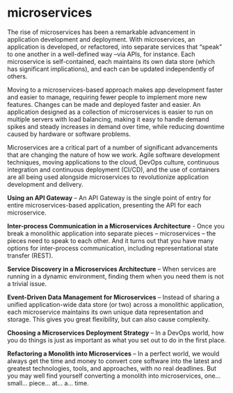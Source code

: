 # microservices

The rise of microservices has been a remarkable advancement in application development and deployment. With microservices, an application is developed, or refactored, into separate services that “speak” to one another in a well-defined way –via APIs, for instance. Each microservice is self-contained, each maintains its own data store (which has significant implications), and each can be updated independently of others.

Moving to a microservices-based approach makes app development faster and easier to manage, requiring fewer people to implement more new features. Changes can be made and deployed faster and easier. An application designed as a collection of microservices is easier to run on multiple servers with load balancing, making it easy to handle demand spikes and steady increases in demand over time, while reducing downtime caused by hardware or software problems.

Microservices are a critical part of a number of significant advancements that are changing the nature of how we work. Agile software development techniques, moving applications to the cloud, DevOps culture, continuous integration and continuous deployment (CI/CD), and the use of containers are all being used alongside microservices to revolutionize application development and delivery.

**Using an API Gateway** – An API Gateway is the single point of entry for entire microservices-based application, presenting the API for each microservice.

**Inter-process Communication in a Microservices Architecture** - Once you break a monolithic application into separate pieces – microservices – the pieces need to speak to each other. And it turns out that you have many options for inter-process communication, including representational state transfer (REST).

**Service Discovery in a Microservices Architecture** – When services are running in a dynamic environment, finding them when you need them is not a trivial issue.

**Event-Driven Data Management for Microservices** – Instead of sharing a unified application-wide data store (or two) across a monolithic application, each microservice maintains its own unique data representation and storage. This gives you great flexibility, but can also cause complexity.

**Choosing a Microservices Deployment Strategy** – In a DevOps world, how you do things is just as important as what you set out to do in the first place.

**Refactoring a Monolith into Microservices** – In a perfect world, we would always get the time and money to convert core software into the latest and greatest technologies, tools, and approaches, with no real deadlines. But you may well find yourself converting a monolith into microservices, one… small… piece… at… a… time.

